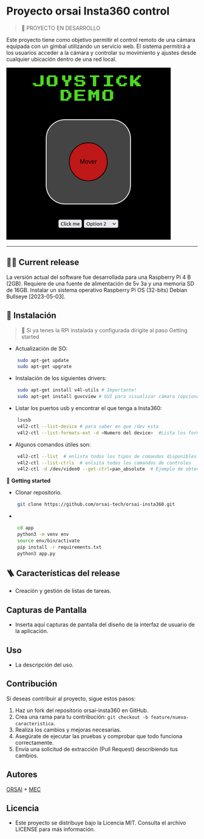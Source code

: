 # Proyecto orsai Insta360 control

> 🚧 PROYECTO EN DESARROLLO

Este proyecto tiene como objetivo permitir el control remoto de una cámara equipada con un gimbal utilizando un servicio web. El sistema permitirá a los usuarios acceder a la cámara y controlar su movimiento y ajustes desde cualquier ubicación dentro de una red local.

![](docs/img/webapp.png)

---
## 🏌️‍♂️ **Current release**

La versión actual del software fue desarrollada para una Raspberry Pi 4 B (2GB). Requiere de una fuente de alimentación de 5v 3a y una memoria SD de 16GB. Instalar un sistema operativo Raspberry Pi OS (32-bits) Debian Bullseye [2023-05-03].

## 🌱 Instalación

> 🧉 Si ya tenes la RPi instalada y configurada dirigite al paso Getting started

* Actualización de SO:
``` bash
    sudo apt-get update
    sudo apt-get upgrate
```

* Instalación de los siguientes drivers:
``` bash
    sudo apt-get install v4l-utils # Importante!
    sudo apt-get install guvcview # GUI para visualizar cámara (opcional)
```

* Listar los puertos usb y encontrar el que tenga a Insta360:
``` bash
    lsusb
    v4l2-ctl --list-device # para saber en que /dev esta
    v4l2-ctl --list-formats-ext -d <Numero del device>  #Lista los formatos compatibles
```

* Algunos comandos útiles son:
``` bash
    v4l2-ctl --list  # enlista todos los tipos de comandos disponibles
    v4l2-ctl --list-ctrls  # enlsita todos los comandos de controles
    v4l2-ctl -d /dev/video0 --get-ctrl=pan_absolute  # Ejemplo de obtener el valor de pan actual
```

🚀 **Getting started**

* Clonar repositorio.
``` bash
    git clone https://github.com/orsai-tech/orsai-insta360.git
```
* 
``` bash
    cd app
    python3 -m venv env
    source env/bin/activate
    pip install -r requirements.txt
    python3 app.py
```

## 🪜 **Características del release**

- Creación y gestión de listas de tareas.

## Capturas de Pantalla

- Inserta aquí capturas de pantalla del diseño de la interfaz de usuario de la aplicación.


## Uso

- La descripción del uso.

## Contribución

Si deseas contribuir al proyecto, sigue estos pasos:

1. Haz un fork del repositorio orsai-insta360 en GitHub.
2. Crea una rama para tu contribución: `git checkout -b feature/nueva-caracteristica`.
3. Realiza los cambios y mejoras necesarias.
4. Asegúrate de ejecutar las pruebas y comprobar que todo funciona correctamente.
5. Envía una solicitud de extracción (Pull Request) describiendo tus cambios.

## Autores

[ORSAI](https://orsai.org/) + [MEC](https://mecantronic.com.ar/)

## Licencia

- Este proyecto se distribuye bajo la Licencia MIT. Consulta el archivo LICENSE para más información.
